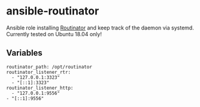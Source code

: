 # ansible-routinator
Ansible role installing [Routinator](https://github.com/NLnetLabs/routinator) and keep track of the daemon via systemd.
Currently tested on Ubuntu 18.04 only!

## Variables
```
routinator_path: /opt/routinator
routinator_listener_rtr:
  - "127.0.0.1:3323"
  - "[::1]:3323"
routinator_listener_http:
  - "127.0.0.1:9556"
- "[::1]:9556"
```
